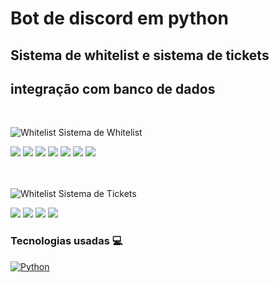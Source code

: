 # Bot de discord em python 
## Sistema de whitelist e sistema de tickets
## integração com banco de dados
<br>

![Whitelist](https://img.shields.io/badge/Whitelist-%F0%9F%93%84-succses) Sistema de Whitelist



<div>
    <img src="prints/1.png"/>
    <img src="prints/2.png"/>
    <img src="prints/3.png"/>
    <img src="prints/4.png"/>
    <img src="prints/5.png"/>
    <img src="prints/6.png"/>
    <img src="prints/7.png"/>

<br>
<br>
<br>

![Whitelist](https://img.shields.io/badge/Tickets-%F0%9F%93%A9-important) Sistema de Tickets


<div>
    <img src="prints/8.png"/>
    <img src="prints/9.png"/>
    <img src="prints/10.png"/>
    <img src="prints/11.png"/>
    



### Tecnologias usadas 💻
[![Python](https://img.shields.io/badge/Python-3776AB?style=for-the-badge&labelColor=FFD43B&logoColor=3776AB&logo=python)](https://www.python.org/)

